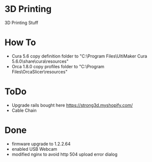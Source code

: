 # 3D Printing
3D Printing Stuff

# How To
- Cura 5.6 copy definition folder to "C:\Program Files\UltiMaker Cura 5.6.0\share\cura\resources\"
- Orca 1.8.0 copy profiles folder to "C:\Program Files\OrcaSlicer\resources\"


 



# ToDo
- Upgrade rails bought here https://strong3d.myshopify.com/
- Cable Chain


# Done
- firmware upgrade to 1.2.2.64
- enabled USB Webcam
- modified nginx to avoid http 504 upload error dialog
